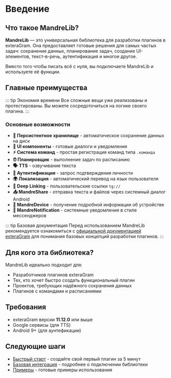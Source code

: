 # Введение

## Что такое MandreLib?

**MandreLib** — это универсальная библиотека для разработки плагинов в exteraGram. Она предоставляет готовые решения для самых частых задач: сохранение данных, планирование задач, создание UI-элементов, текст-в-речь, аутентификация и многое другое.

Вместо того чтобы писать всё с нуля, вы подключаете MandreLib и используете её функции.

## Главные преимущества

::: tip Экономия времени
Все сложные вещи уже реализованы и протестированы. Вы можете сосредоточиться на логике своего плагина.
:::

### Основные возможности

- **💾 Персистентное хранилище** - автоматическое сохранение данных на диск
- **🎨 UI компоненты** - готовые диалоги и уведомления
- **⚡ Система команд** - простая регистрация команд типа `.команда`
- **⏰ Планировщик** - выполнение задач по расписанию
- **🗣️ TTS** - озвучивание текста
- **🔐 Аутентификация** - запрос подтверждения личности
- **🌍 Локализация** - автоматический перевод на язык пользователя
- **🔗 Deep Linking** - пользовательские ссылки `tg://`
- **📤 MandreShare** - отправка текста и файлов через системный диалог Android
- **📱 MandreDevice** - получение подробной информации об устройстве
- **🔔 MandreNotification** - системные уведомления в стиле мессенджеров

::: tip Базовая документация
Перед использованием MandreLib рекомендуется ознакомиться с [официальной документацией exteraGram](https://plugins.exteragram.app) для понимания базовых концепций разработки плагинов.
:::

## Для кого эта библиотека?

MandreLib идеально подходит для:

- Разработчиков плагинов exteraGram
- Тех, кто хочет быстро создать функциональный плагин
- Проектов, требующих надёжного сохранения данных
- Плагинов с командами и расписаниями

## Требования

- exteraGram версии **11.12.0** или выше
- Google сервисы (для TTS) 
- Android 9+ (для аунтефикации)

## Следующие шаги

- [Быстрый старт](/guide/quick-start) - создайте свой первый плагин за 5 минут
- [Базовая интеграция](/guide/integration) - подробнее о подключении библиотеки
- [Примеры](/examples/calculator) - готовые примеры использования

